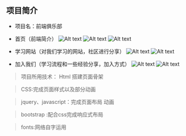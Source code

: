 ## 项目简介
>
* 项目名：前端俱乐部
>
* 首页（前端简介）
![Alt text](img/zs/zs1.png)
![Alt text](img/zs/zs2.png)
![Alt text](img/zs/zs3.png)
>
* 学习网站（对我们学习的网站，社区进行分享）
![Alt text](img/zs/zs4.png)
![Alt text](img/zs/zs5.png)
>
* 加入我们（学习流程和一些经验分享，加入方式）
![Alt text](img/zs/zs6.png)
![Alt text](img/zs/zs7.png)

>项目所用技术： Html 搭建页面骨架  
 
> CSS:完成页面样式以及部分动画
 
> jquery、javascript：完成页面布局  动画

> bootstrap :配合css完成响应式布局

> fonts:网络自字运用


